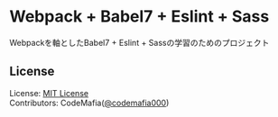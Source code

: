 # Webpack + Babel7 + Eslint + Sass
Webpackを軸としたBabel7 + Eslint + Sassの学習のためのプロジェクト


## License
License: [MIT License](https://opensource.org/licenses/MIT)  
Contributors: CodeMafia([@codemafia000](https://twitter.com/codemafia000))  
